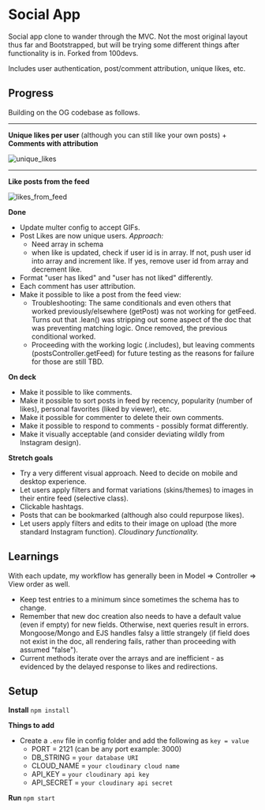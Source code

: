 # Social App
Social app clone to wander through the MVC. Not the most original layout thus far and Bootstrapped, but will be trying some different things after functionality is in. Forked from 100devs.

Includes user authentication, post/comment attribution, unique likes, etc.

## Progress
Building on the OG codebase as follows.

---
**Unique likes per user** (although you can still like your own posts) + **Comments with attribution**

![unique_likes](https://user-images.githubusercontent.com/102257735/191158487-f0a942d3-9889-4070-aee0-a7b38bfd5ac2.jpg)

---
**Like posts from the feed**

![likes_from_feed](https://user-images.githubusercontent.com/102257735/191158522-98a35f24-3e4f-4a7d-bf07-a521637fe140.jpg)

**Done**
- Update multer config to accept GIFs.
- Post Likes are now unique users. _Approach:_
    - Need array in schema
    - when like is updated, check if user id is in array. If not, push user id into array and increment like. If yes, remove user id from array and decrement like.
- Format "user has liked" and "user has not liked" differently.
- Each comment has user attribution.
- Make it possible to like a post from the feed view: 
  - Troubleshooting: The same conditionals and even others that worked previously/elsewhere (getPost) was not working for getFeed. Turns out that .lean() was stripping out some aspect of the doc that was preventing matching logic. Once removed, the previous conditional worked.
  - Proceeding with the working logic (.includes), but leaving comments (postsController.getFeed) for future testing as the reasons for failure for those are still TBD.

**On deck**
- Make it possible to like comments.
- Make it possible to sort posts in feed by recency, popularity (number of likes), personal favorites (liked by viewer), etc.
- Make it possible for commenter to delete their own comments.
- Make it possible to respond to comments - possibly format differently.
- Make it visually acceptable (and consider deviating wildly from Instagram design).

**Stretch goals**
- Try a very different visual approach. Need to decide on mobile and desktop experience.
- Let users apply filters and format variations (skins/themes) to images in their entire feed (selective class).
- Clickable hashtags.
- Posts that can be bookmarked (although also could repurpose likes).
- Let users apply filters and edits to their image on upload (the more standard Instagram function). _Cloudinary functionality._

## Learnings
With each update, my workflow has generally been in Model => Controller => View order as well. 
- Keep test entries to a minimum since sometimes the schema has to change. 
- Remember that new doc creation also needs to have a default value (even if empty) for new fields. Otherwise, next queries result in errors. Mongoose/Mongo and EJS handles falsy a little strangely (if field does not exist in the doc, all rendering fails, rather than proceeding with assumed "false").
- Current methods iterate over the arrays and are inefficient - as evidenced by the delayed response to likes and redirections.

## Setup 
**Install**
`npm install`

**Things to add**
- Create a `.env` file in config folder and add the following as `key = value`
  - PORT = 2121 (can be any port example: 3000)
  - DB_STRING = `your database URI`
  - CLOUD_NAME = `your cloudinary cloud name`
  - API_KEY = `your cloudinary api key`
  - API_SECRET = `your cloudinary api secret`

**Run**
`npm start`
